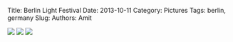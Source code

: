 Title: Berlin Light Festival
Date: 2013-10-11
Category: Pictures
Tags: berlin, germany
Slug: 
Authors: Amit

<div class="imagepost">
<img src="/images/berlinlight1.jpg" class="imageitem large" />
<img src="/images/berlinlight2.jpg" class="imageitem half" />
<img src="/images/berlinlight3.jpg" class="imageitem half" />
</div>
